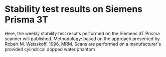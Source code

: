 # Stability test results on Siemens Prisma 3T	
Here, the weekly stability test results performed on the Siemens 3T Prisma scanner will published.
Methodology: based on the approach presented by Robert M. Weisskoff, 1996, MRM.
Scans are performed on a manufacturer's provided cylindrical dopped water phantom
